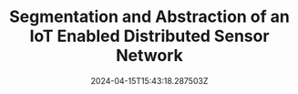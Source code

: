 ---
title: Segmentation and Abstraction of an IoT Enabled Distributed Sensor Network
summary: The simulation implementation is based on MATLAB by using real data from NOAA.
tags:
  - Application
date: '2024-04-15T15:43:18.287503Z'

# Optional external URL for project (replaces project detail page).
external_link: ''


links:
  - icon: github
    icon_pack: fab
    link: https://github.com/Shao0913/Segmentation-and-Abstraction-of-an-IoT-Enabled-Distributed-Sensor-Network
# url_code: 'https://gitlab.com/Shao1206/rels-dqn'

---